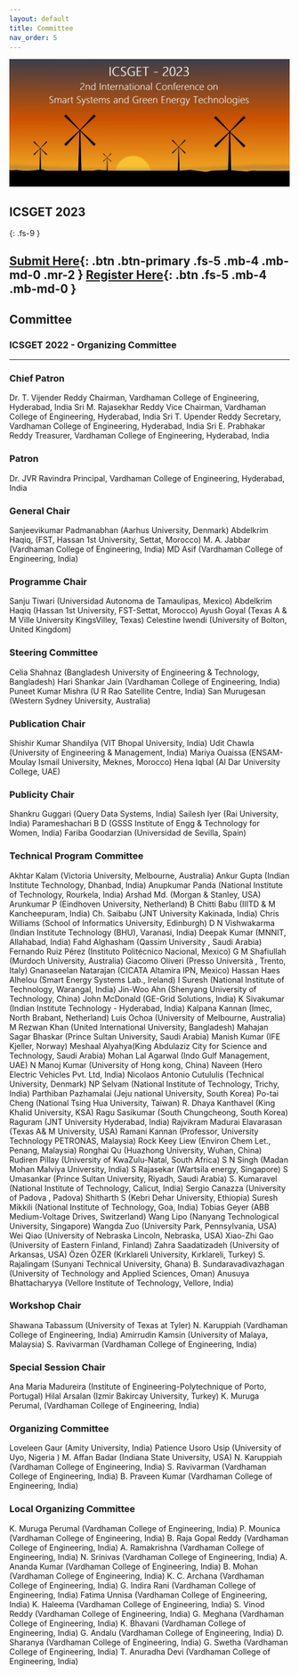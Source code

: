 ```yaml
---
layout: default
title: Committee
nav_order: 5
---
```

![](/assets/images/bg_windmill.jpg)
## ICSGET 2023
{: .fs-9 }

[Submit Here](https://www.icsget.com){: .btn .btn-primary .fs-5 .mb-4 .mb-md-0 .mr-2 }
[Register Here](https://www.icsget.com){: .btn .fs-5 .mb-4 .mb-md-0 }
---
## Committee

### ICSGET 2022 - Organizing Committee
---
### Chief Patron
Dr. T. Vijender Reddy	Chairman, Vardhaman College of Engineering, Hyderabad, India
Sri M. Rajasekhar Reddy	Vice Chairman, Vardhaman College of Engineering, Hyderabad, India
Sri T. Upender Reddy	Secretary, Vardhaman College of Engineering, Hyderabad, India
Sri E. Prabhakar Reddy	Treasurer, Vardhaman College of Engineering, Hyderabad, India

### Patron
Dr. JVR Ravindra	Principal, Vardhaman College of Engineering, Hyderabad, India

### General Chair
Sanjeevikumar Padmanabhan (Aarhus University, Denmark)
Abdelkrim Haqiq, (FST, Hassan 1st University, Settat, Morocco)
M. A. Jabbar (Vardhaman College of Engineering, India)
MD Asif (Vardhaman College of Engineering, India)

### Programme Chair
Sanju Tiwari (Universidad Autonoma de Tamaulipas, Mexico)
Abdelkrim Haqiq (Hassan 1st University, FST-Settat, Morocco)
Ayush Goyal (Texas A & M Ville University KingsVilley, Texas)
Celestine Iwendi (University of Bolton, United Kingdom)

### Steering Committee
Celia Shahnaz (Bangladesh University of Engineering & Technology, Bangladesh)
Hari Shankar Jain (Vardhaman College of Engineering, India)
Puneet Kumar Mishra (U R Rao Satellite Centre, India)
San Murugesan (Western Sydney University, Australia)

### Publication Chair
Shishir Kumar Shandilya (VIT Bhopal University, India)
Udit Chawla (University of Engineering & Management, India)
Mariya Ouaissa (ENSAM-Moulay Ismail University, Meknes, Morocco)
Hena Iqbal (Al Dar University College, UAE)

### Publicity Chair
Shankru Guggari (Query Data Systems, India)
Sailesh Iyer (Rai University, India)
Parameshachari B D (GSSS Institute of Engg & Technology for Women, India)
Fariba Goodarzian (Universidad de Sevilla, Spain)

### Technical Program Committee
Akhtar Kalam (Victoria University, Melbourne, Australia)
Ankur Gupta (Indian Institute Technology, Dhanbad, India)
Anupkumar Panda (National Institute of Technology, Rourkela, India)
Arshad Md. (Morgan & Stanley, USA)
Arunkumar P (Eindhoven University, Netherland)
B Chitti Babu (IIITD & M Kancheepuram, India)
Ch. Saibabu (JNT University Kakinada, India)
Chris Williams (School of Informatics University, Edinburgh)
D N Vishwakarma (Indian Institute Technology (BHU), Varanasi, India)
Deepak Kumar (MNNIT, Allahabad, India)
Fahd Alghasham (Qassim University , Saudi Arabia)
Fernando Ruiz Pérez (Instituto Politécnico Nacional, Mexico)
G M Shafiullah (Murdoch University, Australia)
Giacomo Oliveri (Presso Università , Trento, Italy)
Gnanaseelan Natarajan (CICATA Altamira IPN, Mexico)
Hassan Haes Alhelou (Smart Energy Systems Lab., Ireland)
I Suresh (National Institute of Technology, Warangal, India)
Jin-Woo Ahn (Shenyang University of Technology, China)
John McDonald (GE-Grid Solutions, India)
K Sivakumar (Indian Institute Technology - Hyderabad, India)
Kalpana Kannan (Imec, North Brabant, Netherland)
Luis Ochoa (University of Melbourne, Australia)
M Rezwan Khan (United International University, Bangladesh)
Mahajan Sagar Bhaskar (Prince Sultan University, Saudi Arabia)
Manish Kumar (IFE Kjeller, Norway)
Meshaal Alyahya(King Abdulaziz City for Science and Technology, Saudi Arabia)
Mohan Lal Agarwal (Indo Gulf Management, UAE)
N Manoj Kumar (University of Hong kong, China)
Naveen (Hero Electric Vehicles Pvt. Ltd, India)
Nicolaos Antonio Cutululis (Technical University, Denmark)
NP Selvam (National Institute of Technology, Trichy, India)
Parthiban Pazhamalai (Jeju national University, South Korea)
Po-tai Cheng (National Tsing Hua University, Taiwan)
R. Dhaya Kanthavel (King Khalid University, KSA)
Ragu Sasikumar (South Chungcheong, South Korea)
Raguram (JNT University Hyderabad, India)
Rajvikram Madurai Elavarasan (Texas A& M University, USA)
Ramani Kannan (Professor, University Technology PETRONAS, Malaysia)
Rock Keey Liew (Environ Chem Let., Penang, Malaysia)
Ronghai Qu (Huazhong University, Wuhan, China)
Rudiren Pillay (University of KwaZulu-Natal, South Africa)
S N Singh (Madan Mohan Malviya University, India)
S Rajasekar (Wartsila energy, Singapore)
S Umasankar (Prince Sultan University, Riyadh, Saudi Arabia)
S. Kumaravel (National Institute of Technology, Calicut, India)
Sergio Canazza (University of Padova , Padova)
Shitharth S (Kebri Dehar University, Ethiopia)
Suresh Mikkili (National Institute of Technology, Goa, India)
Tobias Geyer (ABB Medium-Voltage Drives, Switzerland)
Wang Lipo (Nanyang Technological University, Singapore)
Wangda Zuo (University Park, Pennsylvania, USA)
Wei Qiao (University of Nebraska Lincoln, Nebraska, USA)
Xiao-Zhi Gao (University of Eastern Finland, Finland)
Zahra Saadatizadeh (University of Arkansas, USA)
Özen ÖZER (Kırklareli University, Kırklareli, Turkey)
S. Rajalingam (Sunyani Technical University, Ghana)
B. Sundaravadivazhagan (University of Technology and Applied Sciences, Oman)
Anusuya Bhattacharyya (Vellore Institute of Technology, Vellore, India)

### Workshop Chair
Shawana Tabassum (University of Texas at Tyler)
N. Karuppiah (Vardhaman College of Engineering, India)
Amirrudin Kamsin (University of Malaya, Malaysia)
S. Ravivarman (Vardhaman College of Engineering, India)

### Special Session Chair
Ana Maria Madureira (Institute of Engineering-Polytechnique of Porto, Portugal)
Hilal Arsalan (Izmir Bakircay University, Turkey)
K. Muruga Perumal, (Vardhaman College of Engineering, India)

### Organizing Committee
Loveleen Gaur (Amity University, India)
Patience Usoro Usip (University of Uyo, Nigeria )
M. Affan Badar (Indiana State University, USA)
N. Karuppiah (Vardhaman College of Engineering, India)
S. Ravivarman (Vardhaman College of Engineering, India)
B. Praveen Kumar (Vardhaman College of Engineering, India)

### Local Organizing Committee
K. Muruga Perumal (Vardhaman College of Engineering, India)
P. Mounica (Vardhaman College of Engineering, India)
B. Raja Gopal Reddy (Vardhaman College of Engineering, India)
A. Ramakrishna (Vardhaman College of Engineering, India)
N. Srinivas (Vardhaman College of Engineering, India)
A. Ananda Kumar (Vardhaman College of Engineering, India)
B. Mohan (Vardhaman College of Engineering, India)
K. C. Archana (Vardhaman College of Engineering, India)
G. Indira Rani (Vardhaman College of Engineering, India)
Fatima Unnisa (Vardhaman College of Engineering, India)
K. Haleema (Vardhaman College of Engineering, India)
S. Vinod Reddy (Vardhaman College of Engineering, India)
G. Meghana (Vardhaman College of Engineering, India)
K. Bhavani (Vardhaman College of Engineering, India)
G. Andalu (Vardhaman College of Engineering, India)
D. Sharanya (Vardhaman College of Engineering, India)
G. Swetha (Vardhaman College of Engineering, India)
T. Anuradha Devi (Vardhaman College of Engineering, India)